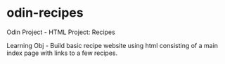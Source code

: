 # odin-recipes
Odin Project - HTML Project: Recipes

Learning Obj - Build basic recipe website using html consisting of a main index page with links to a few recipes. 

